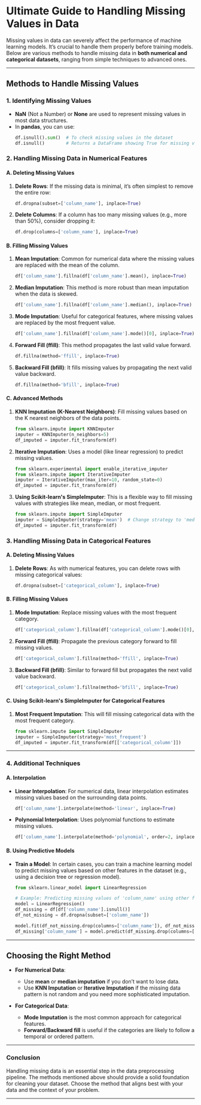 # **Ultimate Guide to Handling Missing Values in Data**

Missing values in data can severely affect the performance of machine learning models. It’s crucial to handle them properly before training models. Below are various methods to handle missing data in **both numerical and categorical datasets**, ranging from simple techniques to advanced ones.

---

## **Methods to Handle Missing Values**

### **1. Identifying Missing Values**
- **NaN** (Not a Number) or **None** are used to represent missing values in most data structures.
- In **pandas**, you can use:
    ```python
    df.isnull().sum()  # To check missing values in the dataset
    df.isnull()        # Returns a DataFrame showing True for missing values
    ```

### **2. Handling Missing Data in Numerical Features**

#### **A. Deleting Missing Values**
1. **Delete Rows**: If the missing data is minimal, it’s often simplest to remove the entire row:
    ```python
    df.dropna(subset=['column_name'], inplace=True)
    ```

2. **Delete Columns**: If a column has too many missing values (e.g., more than 50%), consider dropping it:
    ```python
    df.drop(columns=['column_name'], inplace=True)
    ```

#### **B. Filling Missing Values**
1. **Mean Imputation**: Common for numerical data where the missing values are replaced with the mean of the column.
    ```python
    df['column_name'].fillna(df['column_name'].mean(), inplace=True)
    ```

2. **Median Imputation**: This method is more robust than mean imputation when the data is skewed.
    ```python
    df['column_name'].fillna(df['column_name'].median(), inplace=True)
    ```

3. **Mode Imputation**: Useful for categorical features, where missing values are replaced by the most frequent value.
    ```python
    df['column_name'].fillna(df['column_name'].mode()[0], inplace=True)
    ```

4. **Forward Fill (ffill)**: This method propagates the last valid value forward.
    ```python
    df.fillna(method='ffill', inplace=True)
    ```

5. **Backward Fill (bfill)**: It fills missing values by propagating the next valid value backward.
    ```python
    df.fillna(method='bfill', inplace=True)
    ```

#### **C. Advanced Methods**
1. **KNN Imputation (K-Nearest Neighbors)**: Fill missing values based on the K nearest neighbors of the data points.
    ```python
    from sklearn.impute import KNNImputer
    imputer = KNNImputer(n_neighbors=5)
    df_imputed = imputer.fit_transform(df)
    ```

2. **Iterative Imputation**: Uses a model (like linear regression) to predict missing values.
    ```python
    from sklearn.experimental import enable_iterative_imputer
    from sklearn.impute import IterativeImputer
    imputer = IterativeImputer(max_iter=10, random_state=0)
    df_imputed = imputer.fit_transform(df)
    ```

3. **Using Scikit-learn's SimpleImputer**: This is a flexible way to fill missing values with strategies like mean, median, or most frequent.
    ```python
    from sklearn.impute import SimpleImputer
    imputer = SimpleImputer(strategy='mean')  # Change strategy to 'median' or 'most_frequent'
    df_imputed = imputer.fit_transform(df)
    ```

### **3. Handling Missing Data in Categorical Features**

#### **A. Deleting Missing Values**
1. **Delete Rows**: As with numerical features, you can delete rows with missing categorical values:
    ```python
    df.dropna(subset=['categorical_column'], inplace=True)
    ```

#### **B. Filling Missing Values**
1. **Mode Imputation**: Replace missing values with the most frequent category.
    ```python
    df['categorical_column'].fillna(df['categorical_column'].mode()[0], inplace=True)
    ```

2. **Forward Fill (ffill)**: Propagate the previous category forward to fill missing values.
    ```python
    df['categorical_column'].fillna(method='ffill', inplace=True)
    ```

3. **Backward Fill (bfill)**: Similar to forward fill but propagates the next valid value backward.
    ```python
    df['categorical_column'].fillna(method='bfill', inplace=True)
    ```

#### **C. Using Scikit-learn's SimpleImputer for Categorical Features**
1. **Most Frequent Imputation**: This will fill missing categorical data with the most frequent category.
    ```python
    from sklearn.impute import SimpleImputer
    imputer = SimpleImputer(strategy='most_frequent')
    df_imputed = imputer.fit_transform(df[['categorical_column']])
    ```

---

### **4. Additional Techniques**

#### **A. Interpolation**
- **Linear Interpolation**: For numerical data, linear interpolation estimates missing values based on the surrounding data points.
    ```python
    df['column_name'].interpolate(method='linear', inplace=True)
    ```

- **Polynomial Interpolation**: Uses polynomial functions to estimate missing values.
    ```python
    df['column_name'].interpolate(method='polynomial', order=2, inplace=True)
    ```

#### **B. Using Predictive Models**
- **Train a Model**: In certain cases, you can train a machine learning model to predict missing values based on other features in the dataset (e.g., using a decision tree or regression model).

    ```python
    from sklearn.linear_model import LinearRegression

    # Example: Predicting missing values of 'column_name' using other features
    model = LinearRegression()
    df_missing = df[df['column_name'].isnull()]
    df_not_missing = df.dropna(subset=['column_name'])

    model.fit(df_not_missing.drop(columns=['column_name']), df_not_missing['column_name'])
    df_missing['column_name'] = model.predict(df_missing.drop(columns=['column_name']))
    ```

---

## **Choosing the Right Method**

- **For Numerical Data**:
    - Use **mean** or **median imputation** if you don’t want to lose data.
    - Use **KNN Imputation** or **Iterative Imputation** if the missing data pattern is not random and you need more sophisticated imputation.

- **For Categorical Data**:
    - **Mode Imputation** is the most common approach for categorical features.
    - **Forward/Backward fill** is useful if the categories are likely to follow a temporal or ordered pattern.

---

### **Conclusion**
Handling missing data is an essential step in the data preprocessing pipeline. The methods mentioned above should provide a solid foundation for cleaning your dataset. Choose the method that aligns best with your data and the context of your problem.

---
